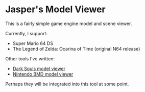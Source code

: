 # Jasper's Model Viewer

This is a fairly simple game engine model and scene viewer.

Currently, I support:

 * Super Mario 64 DS
 * The Legend of Zelda: Ocarina of Time (original N64 release)

Other tools I've written:

 * [Dark Souls model viewer](http://magcius.github.io/dunky.js/)
 * [Nintendo BMD model viewer](http://magcius.github.io/bmdview.js/bmdview.html)

Perhaps they will be integrated into this tool at some point.
